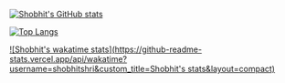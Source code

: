 [![Shobhit's GitHub stats](https://github-readme-stats.vercel.app/api?username=shobhitshri)](https://github.com/anuraghazra/github-readme-stats)

[![Top Langs](https://github-readme-stats.vercel.app/api/top-langs/?username=shobhitshri)](https://github.com/anuraghazra/github-readme-stats)

[![Shobhit's wakatime stats](https://github-readme-stats.vercel.app/api/wakatime?username=shobhitshri&custom_title=Shobhit's stats&layout=compact)](https://github.com/anuraghazra/github-readme-stats)


<!--
**shobhitshri/shobhitshri** is a ✨ _special_ ✨ repository because its `README.md` (this file) appears on your GitHub profile.

Here are some ideas to get you started:

- 🔭 I’m currently working on ...
- 🌱 I’m currently learning ...
- 👯 I’m looking to collaborate on ...
- 🤔 I’m looking for help with ...
- 💬 Ask me about ...
- 📫 How to reach me: ...
- 😄 Pronouns: ...
- ⚡ Fun fact: ...
-->
